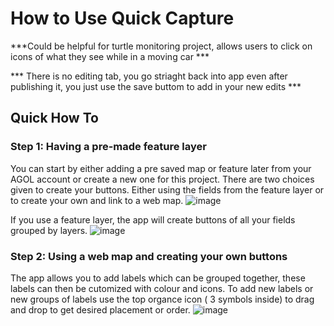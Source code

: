 # How to Use Quick Capture 

***Could be helpful for turtle monitoring project, allows users to click on icons of what they see while in a moving car ***

*** There is no editing tab, you go striaght back into app even after publishing it, you just use the save buttom to add in your new edits ***

## Quick How To

### Step 1: Having a pre-made feature layer
You can start by either adding a pre saved map or feature later from your AGOL account or create a new one for this project.
There are two choices given to create your buttons. Either using the fields from the feature layer or to create your own and link to a web map.
![image](https://github.com/rylee1999/RGoerlitzTechLog/assets/146375958/1e0821bc-1164-4550-89cc-364222fa02de)


If you use a feature layer, the app will create buttons of all your fields grouped by layers.
![image](https://github.com/rylee1999/RGoerlitzTechLog/assets/146375958/54817c41-0c3a-4c93-80b5-ff0f7261592b)

### Step 2: Using a web map and creating your own buttons
The app allows you to add labels which can be grouped together, these labels can then be cutomized with colour and icons. 
To add new labels or new groups of labels use the top organce icon ( 3 symbols inside) to drag and drop to get desired placement or order.
![image](https://github.com/rylee1999/RGoerlitzTechLog/assets/146375958/db5d71bd-85f2-4b83-af42-597fab0f8fc8)

